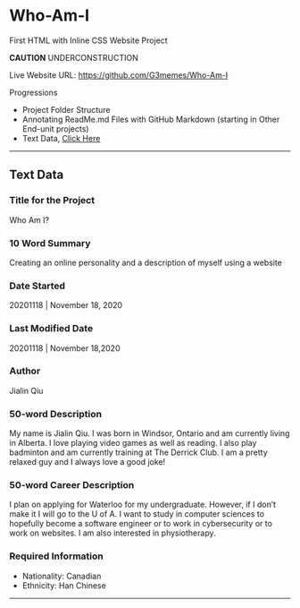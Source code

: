 # Who-Am-I
First HTML with Inline CSS Website Project

**CAUTION** UNDERCONSTRUCTION

Live Website URL: https://github.com/G3memes/Who-Am-I

Progressions
- Project Folder Structure
- Annotating ReadMe.md Files with GitHub Markdown (starting in Other End-unit projects)
- Text Data, <a href="">Click Here</a>

---

## Text Data

### Title for the Project
Who Am I?

### 10 Word Summary
Creating an online personality and a description of myself using a website

### Date Started
20201118 | November 18, 2020

### Last Modified Date
20201118 | November 18,2020

### Author
Jialin Qiu

### 50-word Description
My name is Jialin Qiu.  I was born in Windsor, Ontario and am currently living in Alberta.
I love playing video games as well as reading. I also play badminton and am currently training
at The Derrick Club. I am a pretty relaxed guy and I always love a good joke!

### 50-word Career Description
I plan on applying for Waterloo for my undergraduate. However, if I don’t make it I will go to the U of A.
I want to study in computer sciences to hopefully become a software engineer or to work in cybersecurity
or to work on websites. I am also interested in physiotherapy.

### Required Information
- Nationality: Canadian
- Ethnicity: Han Chinese

---
